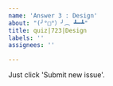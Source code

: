 ```yaml
---
name: 'Answer 3 : Design'
about: "(╯°□°）╯︵ ┻━┻"
title: quiz|723|Design
labels: ''
assignees: ''

---
```


Just click 'Submit new issue'.
